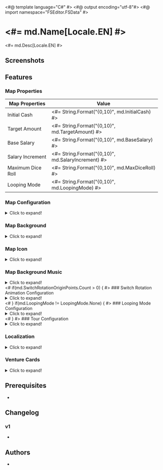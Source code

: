 <#@ template language="C#" #>
<#@ output encoding="utf-8"#>
<#@ import namespace="FSEditor.FSData" #>

# <#= md.Name[Locale.EN] #>

<#= md.Desc[Locale.EN] #>

## Screenshots

<Placeholder for screenshots>

## Features

### Map Properties

| Map Properties    |      Value |
| ----------------- | ---------- |
| Initial Cash      | <#= String.Format("{0,10}", md.InitialCash) #> |
| Target Amount     | <#= String.Format("{0,10}", md.TargetAmount) #> |
| Base Salary       | <#= String.Format("{0,10}", md.BaseSalary) #> |
| Salary Increment  | <#= String.Format("{0,10}", md.SalaryIncrement) #> |
| Maximum Dice Roll | <#= String.Format("{0,10}", md.MaxDiceRoll) #> |
| Looping Mode      | <#= String.Format("{0,10}", md.LoopingMode) #> |

### Map Configuration

<details>
  <summary>Click to expand!</summary>

| Map Configuration |                Value |
| ----------------- | -------------------- |
| Rules             | <#= String.Format("{0,20}", md.RuleSet) #> |
| Theme             | <#= String.Format("{0,20}", md.Theme) #> |
| FRB File Name 1   | <#= String.Format("{0,20}", md.FrbFile1) #> |
| FRB File Name 2   | <#= String.Format("{0,20}", md.FrbFile2) #> |
| FRB File Name 3   | <#= String.Format("{0,20}", md.FrbFile3) #> |
| FRB File Name 4   | <#= String.Format("{0,20}", md.FrbFile4) #> |

</details>

### Map Background

<details>
  <summary>Click to expand!</summary>

| On  | Background | Description          |
| --- | ---------- | -------------------- |
| <#= md.Background == "bg101"?":o:":"   " #> | bg101      | Trodain Castle       |
| <#= md.Background == "bg109"?":o:":"   " #> | bg109      | The Observatory      |
| <#= md.Background == "bg102"?":o:":"   " #> | bg102      | Ghost Ship           |
| <#= md.Background == "bg105"?":o:":"   " #> | bg105      | Slimenia             |
| <#= md.Background == "bg104"?":o:":"   " #> | bg104      | Mt. Magmageddon      |
| <#= md.Background == "bg106"?":o:":"   " #> | bg106      | Robbin' Hood Ruins   |
| <#= md.Background == "bg004"?":o:":"   " #> | bg004      | Mario Stadium        |
| <#= md.Background == "bg008"?":o:":"   " #> | bg008      | Starship Mario       |
| <#= md.Background == "bg002"?":o:":"   " #> | bg002      | Mario Circuit        |
| <#= md.Background == "bg001"?":o:":"   " #> | bg001      | Yoshi's Island       |
| <#= md.Background == "bg005"?":o:":"   " #> | bg005      | Delfino Plaza        |
| <#= md.Background == "bg003"?":o:":"   " #> | bg003      | Peach's Castle       |
| <#= md.Background == "bg107"?":o:":"   " #> | bg107      | Alefgard             |
| <#= md.Background == "bg006"?":o:":"   " #> | bg006      | Super Mario Bros     |
| <#= md.Background == "bg007"?":o:":"   " #> | bg007      | Bowser's Castle      |
| <#= md.Background == "bg009"?":o:":"   " #> | bg009      | Good Egg Galaxy      |
| <#= md.Background == "bg103"?":o:":"   " #> | bg103      | The Colossus         |
| <#= md.Background == "bg108"?":o:":"   " #> | bg108      | Alltrades Abbey      |
| <#= md.Background == "bg901"?":o:":"   " #> | bg901      | Practice Board       |

</details>

### Map Icon

<details>
  <summary>Click to expand!</summary>

| On  | Icon       | Description          |
| --- | ---------- | -------------------- |
| <#= md.MapIcon == "p_bg_101"?":o:":"   " #> | p_bg_101   | Trodain Castle       |
| <#= md.MapIcon == "p_bg_109"?":o:":"   " #> | p_bg_109   | The Observatory      |
| <#= md.MapIcon == "p_bg_102"?":o:":"   " #> | p_bg_102   | Ghost Ship           |
| <#= md.MapIcon == "p_bg_105"?":o:":"   " #> | p_bg_105   | Slimenia             |
| <#= md.MapIcon == "p_bg_104"?":o:":"   " #> | p_bg_104   | Mt. Magmageddon      |
| <#= md.MapIcon == "p_bg_106"?":o:":"   " #> | p_bg_106   | Robbin' Hood Ruins   |
| <#= md.MapIcon == "p_bg_004"?":o:":"   " #> | p_bg_004   | Mario Stadium        |
| <#= md.MapIcon == "p_bg_008"?":o:":"   " #> | p_bg_008   | Starship Mario       |
| <#= md.MapIcon == "p_bg_002"?":o:":"   " #> | p_bg_002   | Mario Circuit        |
| <#= md.MapIcon == "p_bg_001"?":o:":"   " #> | p_bg_001   | Yoshi's Island       |
| <#= md.MapIcon == "p_bg_005"?":o:":"   " #> | p_bg_005   | Delfino Plaza        |
| <#= md.MapIcon == "p_bg_003"?":o:":"   " #> | p_bg_003   | Peach's Castle       |
| <#= md.MapIcon == "p_bg_107"?":o:":"   " #> | p_bg_107   | Alefgard             |
| <#= md.MapIcon == "p_bg_006"?":o:":"   " #> | p_bg_006   | Super Mario Bros     |
| <#= md.MapIcon == "p_bg_007"?":o:":"   " #> | p_bg_007   | Bowser's Castle      |
| <#= md.MapIcon == "p_bg_009"?":o:":"   " #> | p_bg_009   | Good Egg Galaxy      |
| <#= md.MapIcon == "p_bg_103"?":o:":"   " #> | p_bg_103   | The Colossus         |
| <#= md.MapIcon == "p_bg_108"?":o:":"   " #> | p_bg_108   | Alltrades Abbey      |

</details>

### Map Background Music

<details>
  <summary>Click to expand!</summary>

| On  | BGM | Brsar | Filename                 | Description              |
| --- | --- | ----- | ------------------------ | ------------------------ |
| <#= md.BGMID == 17?":o:":"   " #> |  17 |    29 | 29_BGM_MAP_TRODAIN       | Trodain Castle           |
| <#= md.BGMID == 21?":o:":"   " #> |  21 |    41 | 37_BGM_MAP_ANGEL         | The Observatory          |
| <#= md.BGMID ==  3?":o:":"   " #> |   3 |    31 | 30_BGM_MAP_GHOSTSHIP     | Ghost Ship               |
| <#= md.BGMID ==  6?":o:":"   " #> |   6 |    34 | 33_BGM_MAP_SLABACCA      | Slimenia                 |
| <#= md.BGMID ==  5?":o:":"   " #> |   5 |    33 | 32_BGM_MAP_SINOKAZAN     | Mt. Magmageddon          |
| <#= md.BGMID ==  7?":o:":"   " #> |   7 |    35 | 34_BGM_MAP_KANDATA       | Robbin' Hood Ruins       |
| <#= md.BGMID == 12?":o:":"   " #> |  12 |    23 | 23_BGM_MAP_STADIUM       | Mario Stadium            |
| <#= md.BGMID == 15?":o:":"   " #> |  15 |    27 | 27_BGM_MAP_STARSHIP      | Starship Mario           |
| <#= md.BGMID ==  0?":o:":"   " #> |   0 |    21 | 21_BGM_MAP_CIRCUIT       | Mario Circuit            |
| <#= md.BGMID == 11?":o:":"   " #> |  11 |    20 | 20_BGM_MAP_YOSHI         | Yoshi's Island           |
| <#= md.BGMID == 13?":o:":"   " #> |  13 |    24 | 24_BGM_MAP_DOLPIC        | Delfino Plaza            |
| <#= md.BGMID ==  1?":o:":"   " #> |   1 |    22 | 22_BGM_MAP_PEACH         | Peach's Castle           |
| <#= md.BGMID ==  9?":o:":"   " #> |   9 |    37 | 35_BGM_MAP_ALEFGARD      | Alefgard                 |
| <#= md.BGMID == 14?":o:":"   " #> |  14 |    25 | 25_BGM_MAP_SMB           | Super Mario Bros         |
| <#= md.BGMID ==  2?":o:":"   " #> |   2 |    26 | 26_BGM_MAP_KOOPA         | Bowser's Castle          |
| <#= md.BGMID == 16?":o:":"   " #> |  16 |    28 | 28_BGM_MAP_EGG           | Good Egg Galaxy          |
| <#= md.BGMID ==  4?":o:":"   " #> |   4 |    32 | 31_BGM_MAP_MAJINZOU      | The Colossus             |
| <#= md.BGMID == 19?":o:":"   " #> |  19 |    39 | 36_BGM_MAP_DHAMA         | Alltrades Abbey          |
| <#= md.BGMID == 22?":o:":"   " #> |  22 |     5 | 05_BGM_MENU              | Practice Board           |
| <#= md.BGMID ==  8?":o:":"   " #> |   8 |    36 | 34_BGM_MAP_KANDATA_old   | Unused                   |
| <#= md.BGMID == 10?":o:":"   " #> |  10 |    38 | 35_BGM_MAP_ALEFGARD_old  | Unused                   |
| <#= md.BGMID == 18?":o:":"   " #> |  18 |    30 | 29_BGM_MAP_TRODAIN_old   | Unused                   |
| <#= md.BGMID == 20?":o:":"   " #> |  20 |    40 | 36_BGM_MAP_DHAMA_old     | Unused                   |
| <#= md.BGMID == 23?":o:":"   " #> |  23 | 42/43 | 38_BGM_GOALPROP_(M/D)    | Promotion                |
| <#= md.BGMID == 24?":o:":"   " #> |  24 | 10/11 | 10_BGM_WINNER_(M/D)      | Winner                   |
| <#= md.BGMID == 25?":o:":"   " #> |  25 |    12 | 12_BGM_CHANCECARD        | Select Chancecard        |
| <#= md.BGMID == 26?":o:":"   " #> |  26 |    13 | 13_BGM_STOCK             | Buy/Sell Stock           |
| <#= md.BGMID == 27?":o:":"   " #> |  27 |    14 | 14_BGM_AUCTION           | Auction                  |
| <#= md.BGMID == 28?":o:":"   " #> |  28 | 15/16 | 15_BGM_CASINO_SLOT_(M/D) | Round The Blocks         |
| <#= md.BGMID == 29?":o:":"   " #> |  29 |    17 | 15_BGM_CASINO_BLOCK      | Memory Block             |
| <#= md.BGMID == 30?":o:":"   " #> |  30 |    12 | 12_BGM_CHANCECARD        | Dart of Gold             |
| <#= md.BGMID == 31?":o:":"   " #> |  31 |    16 | 16_BGM_CASINO_SLOT_D     | Select your Slime        |
| <#= md.BGMID == 32?":o:":"   " #> |  32 |    19 | 19_BGM_CASINO_RACE       | Racing Slimes            |
| <#= md.BGMID == 33?":o:":"   " #> |  33 |     0 | 01_BGM_TITLE             | Title Screen             |
| <#= md.BGMID == 34?":o:":"   " #> |  34 |     5 | 05_BGM_MENU              | Menu                     |
| <#= md.BGMID == 35?":o:":"   " #> |  35 |     3 | 04_BGM_SAVELOAD          | Save/Load Screen         |
| <#= md.BGMID == 36?":o:":"   " #> |  36 |     4 | 04_BGM_SAVELOAD_old      | Unused                   |
| <#= md.BGMID == 37?":o:":"   " #> |  37 |     6 | 06_BGM_WIFI              | Wi-Fi                    |
| <#= md.BGMID == 38?":o:":"   " #> |  38 |     3 | 04_BGM_SAVELOAD          | Unknown                  |
| <#= md.BGMID == 39?":o:":"   " #> |  39 |     7 | 07_BGM_ENDING_M          | Credits                  |

</details>
<# if(md.SwitchRotationOriginPoints.Count > 0) { #>
### Switch Rotation Animation Configuration

<details>
  <summary>Click to expand!</summary>

| Switch Rotation Origin Points |           Value |
| ----------------------------- | --------------- |
<#     for(int i = 0; i < md.SwitchRotationOriginPoints.Count; i++) { 
#><#=      String.Format("| {0,-29} | {1,15} |", "Rotation Origin Point "+ (i+1) +" X", md.SwitchRotationOriginPoints[i].X) #>
<#=        String.Format("| {0,-29} | {1,15} |", "Rotation Origin Point "+ (i+1) +" Y", md.SwitchRotationOriginPoints[i].Y) #>
<#     } #>
</details>
<# } if(md.LoopingMode != LoopingMode.None) { #>
### Looping Mode Configuration

<details>
  <summary>Click to expand!</summary>

| Looping Mode Configuration    |           Value |
| ----------------------------- | --------------- |
| Radius                        | <#= String.Format("{0,15}", md.LoopingModeRadius) #> |
| Horizontal Padding            | <#= String.Format("{0,15}", md.LoopingModeHorizontalPadding) #> |
| Vertical Square Count         | <#= String.Format("{0,15}", md.LoopingModeVerticalSquareCount) #> |

</details>
<# } #>
### Tour Configuration

<details>
  <summary>Click to expand!</summary>

| Tour Configuration     |           Value |
| ---------------------- | --------------- |
| Tour Bankruptcy Limit  | <#= String.Format("{0,15}", md.TourBankruptcyLimit) #> |
| Tour Initial Cash      | <#= String.Format("{0,15}", md.TourInitialCash) #> |
| Tour Opponent 1        | <#= String.Format("{0,15}", md.TourOpponent1) #> |
| Tour Opponent 2        | <#= String.Format("{0,15}", md.TourOpponent2) #> |
| Tour Opponent 3        | <#= String.Format("{0,15}", md.TourOpponent3) #> |
| Tour Clear Rank        | <#= String.Format("{0,15}", md.TourClearRank) #> |

</details>

### Localization

<details>
  <summary>Click to expand!</summary>
    
| Message   | String |
| --------- | ------ |
| Name (DE) | <#= md.Name[Locale.DE] #> |
| Name (ES) | <#= md.Name[Locale.ES] #> |
| Name (FR) | <#= md.Name[Locale.FR] #> |
| Name (IT) | <#= md.Name[Locale.IT] #> |
| Name (JP) | <#= md.Name[Locale.JP] #> |
| Desc (DE) | <#= md.Desc[Locale.DE] #> |
| Desc (ES) | <#= md.Desc[Locale.ES] #> |
| Desc (FR) | <#= md.Desc[Locale.FR] #> |
| Desc (IT) | <#= md.Desc[Locale.IT] #> |
| Desc (JP) | <#= md.Desc[Locale.JP] #> |

</details>

### Venture Cards

<details>
  <summary>Click to expand!</summary>

| ID  | On  | Description                                                                                                      |
| --- | --- | ---------------------------------------------------------------------------------------------------------------- |
|   1 | <#= md.VentureCard[  0] != 0?":o:":"   " #> | Adventurous turning point! You can choose which way to move on your next go, (player's name).                    |
|   2 | <#= md.VentureCard[  1] != 0?":o:":"   " #> | Venture on! Roll the die again and move forward.                                                                 |
|   3 | <#= md.VentureCard[  2] != 0?":o:":"   " #> | Venture through space! Zoom over to any non-venture, non-suit square you like!                                   |
|   4 | <#= md.VentureCard[  3] != 0?":o:":"   " #> | Moneymaking venture! Roll the die and get 40 times the number shown in gold coins from the player in 1st place!  |
|   5 | <#= md.VentureCard[  4] != 0?":o:":"   " #> | Venture through space! Zoom over to any shop or vacant plot!                                                     |
|   6 | <#= md.VentureCard[  5] != 0?":o:":"   " #> | Venture through space! Zoom over to any venture or suit square!                                                  |
|   7 | <#= md.VentureCard[  6] != 0?":o:":"   " #> | Special bonus! Your shops all grow by 7%!                                                                        |
|   8 | <#= md.VentureCard[  7] != 0?":o:":"   " #> | Venture on! Everyone's shop prices increase by 30%! Now roll the die and move again.                             |
|   9 | <#= md.VentureCard[  8] != 0?":o:":"   " #> | Venture on! Everyone's shops close for the day! Now roll the die and move again.                                 |
|  10 | <#= md.VentureCard[  9] != 0?":o:":"   " #> | Venture on! Everyone's shop prices cut in half! Now roll the die and move again.                                 |
|  11 | <#= md.VentureCard[ 10] != 0?":o:":"   " #> | Moneymaking venture! Roll the die and get 11 times the number shown in gold coins from all other players!        |
|  12 | <#= md.VentureCard[ 11] != 0?":o:":"   " #> | Capital venture! You can invest capital in any of your shops.                                                    |
|  13 | <#= md.VentureCard[ 12] != 0?":o:":"   " #> | Misadventure! The values of all your shops drop by 13%!                                                          |
|  14 | <#= md.VentureCard[ 13] != 0?":o:":"   " #> | Misadventure! You give everyone 30G each!                                                                        |
|  15 | <#= md.VentureCard[ 14] != 0?":o:":"   " #> | Moneymaking venture! Roll the die and get 50 times the number shown in gold coins from the bank!                 |
|  16 | <#= md.VentureCard[ 15] != 0?":o:":"   " #> | Random venture! Shops expand in three districts picked at random!                                                |
|  17 | <#= md.VentureCard[ 16] != 0?":o:":"   " #> | Special bonus! You receive half of your salary!                                                                  |
|  18 | <#= md.VentureCard[ 17] != 0?":o:":"   " #> | Misadventure! The bank is forcibly buying you out! You're compelled to sell a shop for only twice its value.     |
|  19 | <#= md.VentureCard[ 18] != 0?":o:":"   " #> | Price hike venture! Your shop prices go up by 30% until your next turn.                                          |
|  20 | <#= md.VentureCard[ 19] != 0?":o:":"   " #> | Revaluation venture! You can expand any one of your shops by 20%.                                                |
|  21 | <#= md.VentureCard[ 20] != 0?":o:":"   " #> | Random venture! You receive 20 stocks in a district picked at random!                                            |
|  22 | <#= md.VentureCard[ 21] != 0?":o:":"   " #> | Cashback venture! You can sell a shop back to the bank for twice its shop value.                                 |
|  23 | <#= md.VentureCard[ 22] != 0?":o:":"   " #> | Revaluation venture! You can expand any one of your shops by 50%.                                                |
|  24 | <#= md.VentureCard[ 23] != 0?":o:":"   " #> | Misadventure! The bank is forcibly buying you out! You're compelled to sell a shop for 200G more than its value. |
|  25 | <#= md.VentureCard[ 24] != 0?":o:":"   " #> | Misadventure! Your shop prices halve until your next turn!                                                       |
|  26 | <#= md.VentureCard[ 25] != 0?":o:":"   " #> | Lucky venture! You get a big commission until your next turn!                                                    |
|  27 | <#= md.VentureCard[ 26] != 0?":o:":"   " #> | Special bonus! You receive 27 times the number of shops you own in gold coins from the bank!                     |
|  28 | <#= md.VentureCard[ 27] != 0?":o:":"   " #> | Cameo adventure! A goodybag appears!                                                                             |
|  29 | <#= md.VentureCard[ 28] != 0?":o:":"   " #> | Freebie! Take a Heart!                                                                                           |
|  30 | <#= md.VentureCard[ 29] != 0?":o:":"   " #> | Venture on! All shops charge a 100G flat rate! Now roll the die and move again.                                  |
|  31 | <#= md.VentureCard[ 30] != 0?":o:":"   " #> | Random venture! Shops expand by 10% in a district picked at random!                                              |
|  32 | <#= md.VentureCard[ 31] != 0?":o:":"   " #> | Random venture! Shops expand by 20% in a district picked at random!                                              |
|  33 | <#= md.VentureCard[ 32] != 0?":o:":"   " #> | Cashback venture! You can sell a shop back to the bank for three times its shop value.                           |
|  34 | <#= md.VentureCard[ 33] != 0?":o:":"   " #> | Dicey adventure! Roll 1/3/5 and your shops close for the day. Roll 2/4/6 and everyone else's shops close.        |
|  35 | <#= md.VentureCard[ 34] != 0?":o:":"   " #> | Stock venture! You can sell stocks you own at 35% above the market value.                                        |
|  36 | <#= md.VentureCard[ 35] != 0?":o:":"   " #> | Capital venture! You can pay 100G for the chance to invest in your shops.                                        |
|  37 | <#= md.VentureCard[ 36] != 0?":o:":"   " #> | Random venture! Shops expand by 30% in a district picked at random!                                              |
|  38 | <#= md.VentureCard[ 37] != 0?":o:":"   " #> | Stock venture! You can buy stocks in a district of your choice at 10% above the market value.                    |
|  39 | <#= md.VentureCard[ 38] != 0?":o:":"   " #> | Suit venture! Buy a Suit Yourself card for 100G.                                                                 |
|  40 | <#= md.VentureCard[ 39] != 0?":o:":"   " #> | Misadventure! You give away 10% of your ready cash to the player in last place!                                  |
|  41 | <#= md.VentureCard[ 40] != 0?":o:":"   " #> | Misadventure! Stock prices fall by 10% in a district picked at random!                                           |
|  42 | <#= md.VentureCard[ 41] != 0?":o:":"   " #> | Misadventure! Stock prices fall by 20% in a district picked at random!                                           |
|  43 | <#= md.VentureCard[ 42] != 0?":o:":"   " #> | Misadventure! You pay an assets tax of two gold coins per unit of stock that you own!                            |
|  44 | <#= md.VentureCard[ 43] != 0?":o:":"   " #> | Misadventure! Roll the die and pay 44 times the number in gold coins to the player in last place!                |
|  45 | <#= md.VentureCard[ 44] != 0?":o:":"   " #> | Dicey adventure! Roll 1/3/5 to warp to a take-a-break square. Roll 2/4/6 to warp to the arcade.                  |
|  46 | <#= md.VentureCard[ 45] != 0?":o:":"   " #> | Misadventure! You drop your wallet and lose 10% of your ready cash!                                              |
|  47 | <#= md.VentureCard[ 46] != 0?":o:":"   " #> | Dicey adventure! Roll 2-6 to get all the suits. Roll 1 and lose all your suits.                                  |
|  48 | <#= md.VentureCard[ 47] != 0?":o:":"   " #> | Misadventure! All shops in a district picked at random fall in value by 10%!                                     |
|  49 | <#= md.VentureCard[ 48] != 0?":o:":"   " #> | Misadventure! All shops in a district picked at random fall in value by 20%!                                     |
|  50 | <#= md.VentureCard[ 49] != 0?":o:":"   " #> | Venture on! Move forward the same number of squares again.                                                       |
|  51 | <#= md.VentureCard[ 50] != 0?":o:":"   " #> | Venture on! Move forward 1 square more.                                                                          |
|  52 | <#= md.VentureCard[ 51] != 0?":o:":"   " #> | Venture on! Move forward another 2 squares.                                                                      |
|  53 | <#= md.VentureCard[ 52] != 0?":o:":"   " #> | Venture through space! Zoom over to the bank!                                                                    |
|  54 | <#= md.VentureCard[ 53] != 0?":o:":"   " #> | Venture through space! Pay 100G to zoom straight to the bank!                                                    |
|  55 | <#= md.VentureCard[ 54] != 0?":o:":"   " #> | Venture on! Roll the die again and move forward (with an invitation to browse thrown in!).                       |
|  56 | <#= md.VentureCard[ 55] != 0?":o:":"   " #> | Venture on! Roll the die again and move forward (with a half-price special offer thrown in!).                    |
|  57 | <#= md.VentureCard[ 56] != 0?":o:":"   " #> | Venture through space! Zoom to any square you like.                                                              |
|  58 | <#= md.VentureCard[ 57] != 0?":o:":"   " #> | Venture through space! Pay 100G to zoom to any non-venture, non-suit square you like!                            |
|  59 | <#= md.VentureCard[ 58] != 0?":o:":"   " #> | Stock venture! You can buy stocks in a district of your choice at 10% below the market value.                    |
|  60 | <#= md.VentureCard[ 59] != 0?":o:":"   " #> | Random venture! Stock prices increase by 10% in a district picked at random!                                     |
|  61 | <#= md.VentureCard[ 60] != 0?":o:":"   " #> | Special bonus! You receive a 10% dividend on your stocks!                                                        |
|  62 | <#= md.VentureCard[ 61] != 0?":o:":"   " #> | Special bonus! You receive a 20% dividend on your stocks!                                                        |
|  63 | <#= md.VentureCard[ 62] != 0?":o:":"   " #> | Random venture! Stock prices increase by 20% in a district picked at random!                                     |
|  64 | <#= md.VentureCard[ 63] != 0?":o:":"   " #> | Random venture! Stock prices increase by 30% in a district picked at random!                                     |
|  65 | <#= md.VentureCard[ 64] != 0?":o:":"   " #> | Forced buyout! You can buy a vacant plot or shop for five times its value, whether someone else owns it or not.  |
|  66 | <#= md.VentureCard[ 65] != 0?":o:":"   " #> | Special bonus! You receive 10 of the most valuable stocks!                                                       |
|  67 | <#= md.VentureCard[ 66] != 0?":o:":"   " #> | Stock venture! You can buy stocks in a district of your choice.                                                  |
|  68 | <#= md.VentureCard[ 67] != 0?":o:":"   " #> | Special arcade adventure! You're invited to play Memory Block!                                                   |
|  69 | <#= md.VentureCard[ 68] != 0?":o:":"   " #> | Stock venture! You can sell stocks you own at 20% above the market value.                                        |
|  70 | <#= md.VentureCard[ 69] != 0?":o:":"   " #> | Special bonus! You get a sudden promotion and receive a salary! (You lose any suits you have.)                   |
|  71 | <#= md.VentureCard[ 70] != 0?":o:":"   " #> | Capital venture! You can invest up to 200G of the bank's money in your shops.                                    |
|  72 | <#= md.VentureCard[ 71] != 0?":o:":"   " #> | Dicey adventure! Roll 1/3/5 to take 20 times the number of your shops in gold coins. Roll 2/4/6 to pay the same. |
|  73 | <#= md.VentureCard[ 72] != 0?":o:":"   " #> | Property venture! You can buy any unowned shop or vacant plot.                                                   |
|  74 | <#= md.VentureCard[ 73] != 0?":o:":"   " #> | Misadventure! You are forced to auction one of your shops (with a starting price of twice the shop's value).     |
|  75 | <#= md.VentureCard[ 74] != 0?":o:":"   " #> | Property venture! You can buy any unowned shop or vacant plot for twice its value.                               |
|  76 | <#= md.VentureCard[ 75] != 0?":o:":"   " #> | Special arcade adventure! You're invited to play Round the Blocks!                                               |
|  77 | <#= md.VentureCard[ 76] != 0?":o:":"   " #> | Freebie! Take five of each district's stocks.                                                                    |
|  78 | <#= md.VentureCard[ 77] != 0?":o:":"   " #> | Property venture! You can buy any unowned shop or vacant plot for 200G more than its value.                      |
|  79 | <#= md.VentureCard[ 78] != 0?":o:":"   " #> | Forced buyout! You can buy a vacant plot or shop for three times its value, whether someone else owns it or not. |
|  80 | <#= md.VentureCard[ 79] != 0?":o:":"   " #> | Freebie! Take a Spade!                                                                                           |
|  81 | <#= md.VentureCard[ 80] != 0?":o:":"   " #> | Misadventure! All other players can only move forward 1 on their next turn.                                      |
|  82 | <#= md.VentureCard[ 81] != 0?":o:":"   " #> | Freebie! Take a Club!                                                                                            |
|  83 | <#= md.VentureCard[ 82] != 0?":o:":"   " #> | Dicey adventure! Roll 1/3/5 and warp to a random location. Roll 2/4/6 and everyone else warps.                   |
|  84 | <#= md.VentureCard[ 83] != 0?":o:":"   " #> | Moneymaking venture! The winning player must pay you 10% of their ready cash!                                    |
|  85 | <#= md.VentureCard[ 84] != 0?":o:":"   " #> | Moneymaking venture! Roll the die and get 85 times the number shown in gold coins from the bank!                 |
|  86 | <#= md.VentureCard[ 85] != 0?":o:":"   " #> | Moneymaking venture! Take 100G from all other players!                                                           |
|  87 | <#= md.VentureCard[ 86] != 0?":o:":"   " #> | Venture on! Roll the special all-7s-and-8s die and move forward again.                                           |
|  88 | <#= md.VentureCard[ 87] != 0?":o:":"   " #> | Misadventure! All other players swap places!                                                                     |
|  89 | <#= md.VentureCard[ 88] != 0?":o:":"   " #> | Freebie! All players take a Suit Yourself card!                                                                  |
|  90 | <#= md.VentureCard[ 89] != 0?":o:":"   " #> | Price hike venture! All shop prices go up by 30% until your next turn.                                           |
|  91 | <#= md.VentureCard[ 90] != 0?":o:":"   " #> | Cameo adventure! A healslime appears!                                                                            |
|  92 | <#= md.VentureCard[ 91] != 0?":o:":"   " #> | Cameo adventure! Lakitu appears!                                                                                 |
|  93 | <#= md.VentureCard[ 92] != 0?":o:":"   " #> | Dicey adventure! Roll 1/3/5 and your shops expand by 10%. Roll 2/4/6 and everyone else's shops expand by 5%.     |
|  94 | <#= md.VentureCard[ 93] != 0?":o:":"   " #> | Freebie! Take a Diamond!                                                                                         |
|  95 | <#= md.VentureCard[ 94] != 0?":o:":"   " #> | Misadventure! You throw an impromptu party. All other players come to your location!                             |
|  96 | <#= md.VentureCard[ 95] != 0?":o:":"   " #> | Misadventure! All players scramble to another player's location!                                                 |
|  97 | <#= md.VentureCard[ 96] != 0?":o:":"   " #> | Stock rise venture! Increase stock value by 20% in a district of your choice.                                    |
|  98 | <#= md.VentureCard[ 97] != 0?":o:":"   " #> | Forced buyout! You can buy a vacant plot or shop for four times its value, whether someone else owns it or not.  |
|  99 | <#= md.VentureCard[ 98] != 0?":o:":"   " #> | Freebie! What's inside...?                                                                                       |
| 100 | <#= md.VentureCard[ 99] != 0?":o:":"   " #> | Freebie! Take a Suit Yourself card!                                                                              |
| 101 | <#= md.VentureCard[100] != 0?":o:":"   " #> | Special bonus! Your shops all grow by 21%!                                                                       |
| 102 | <#= md.VentureCard[101] != 0?":o:":"   " #> | Moneymaking venture! Roll the die and get 33 times the number shown in gold coins from all other players!        |
| 103 | <#= md.VentureCard[102] != 0?":o:":"   " #> | Misadventure! The values of all your shops drop by 25%!                                                          |
| 104 | <#= md.VentureCard[103] != 0?":o:":"   " #> | Misadventure! You give everyone 80G each!                                                                        |
| 105 | <#= md.VentureCard[104] != 0?":o:":"   " #> | Moneymaking venture! Roll the die and get the number shown x your level x 40G from the bank!                     |
| 106 | <#= md.VentureCard[105] != 0?":o:":"   " #> | Freebie! Roll the die and get half the number shown of Suit Yourself cards! (Decimals will be rounded down.)     |
| 107 | <#= md.VentureCard[106] != 0?":o:":"   " #> | Revaluation venture! You can expand any one of your shops by 30%.                                                |
| 108 | <#= md.VentureCard[107] != 0?":o:":"   " #> | Cashback venture! You can sell a shop back to the bank for four times its shop value.                            |
| 109 | <#= md.VentureCard[108] != 0?":o:":"   " #> | Revaluation venture! You can expand any one of your shops by 75%.                                                |
| 110 | <#= md.VentureCard[109] != 0?":o:":"   " #> | Special bonus! You receive 77 times the number of shops you own in gold coins from the bank!                     |
| 111 | <#= md.VentureCard[110] != 0?":o:":"   " #> | Cashback venture! You can sell a shop back to the bank for 500G more than its shop value.                        |
| 112 | <#= md.VentureCard[111] != 0?":o:":"   " #> | Special bonus! You receive 100 times the number of shops you own in gold coins!                                  |
| 113 | <#= md.VentureCard[112] != 0?":o:":"   " #> | Moneymaking venture! Roll the die and get the number shown x your level x 20G from the bank!                     |
| 114 | <#= md.VentureCard[113] != 0?":o:":"   " #> | Moneymaking venture! Take your level times 40G from all other players!                                           |
| 115 | <#= md.VentureCard[114] != 0?":o:":"   " #> | Misadventure! All other players can only move forward 7 on their next turn.                                      |
| 116 | <#= md.VentureCard[115] != 0?":o:":"   " #> | Moneymaking venture! Roll the die and get 60 times the number shown in gold coins from the player in 1st place!  |
| 117 | <#= md.VentureCard[116] != 0?":o:":"   " #> | Adventurous turning point! Everyone gets to choose which way to move on their next go.                           |
| 118 | <#= md.VentureCard[117] != 0?":o:":"   " #> | Lucky venture! You get a really big commission until your next turn!                                             |
| 119 | <#= md.VentureCard[118] != 0?":o:":"   " #> | Misadventure! You give 20% of your ready cash to the player in last place!                                       |
| 120 | <#= md.VentureCard[119] != 0?":o:":"   " #> | Misadventure! You drop your wallet and lose 20% of your ready cash!                                              |
| 121 | <#= md.VentureCard[120] != 0?":o:":"   " #> | Capital venture! You can invest up to 400G of the bank's money in your shops.                                    |
| 122 | <#= md.VentureCard[121] != 0?":o:":"   " #> | Moneymaking venture! The winning player must pay you 20% of their ready cash!                                    |
| 123 | <#= md.VentureCard[122] != 0?":o:":"   " #> | Dicey adventure! Roll 1/3/5 and your shops expand by 20%. Roll 2/4/6 and everyone else's shops expand by 5%.     |
| 124 | <#= md.VentureCard[123] != 0?":o:":"   " #> | Suit venture! Buy a Suit Yourself card for 50G.                                                                  |
| 125 | <#= md.VentureCard[124] != 0?":o:":"   " #> | Dicey adventure! Roll 1/3/5 to warp to a boon square. Roll 2/4/6 to warp to the arcade.                          |
| 126 | <#= md.VentureCard[125] != 0?":o:":"   " #> | Revaluation venture! Roll the die and expand your shops by 2% for each number.                                   |
| 127 | <#= md.VentureCard[126] != 0?":o:":"   " #> | Special arcade adventure! You're invited to play Round the Blocks and Memory Block!                              |
| 128 | <#= md.VentureCard[127] != 0?":o:":"   " #> | Special bonus! You receive 55 times the number of shops you own in gold coins from the bank!                     |

</details>

## Prerequisites

- <Placeholder for prerequisites>

## Changelog

### v1
- <Placeholder for version information>

## Authors

- <Placeholder for author information>